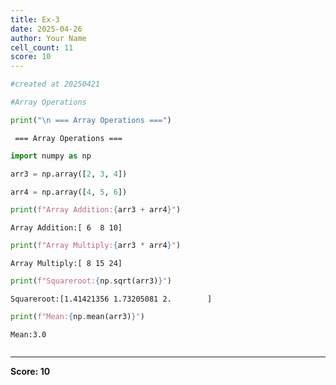 ```yaml
---
title: Ex-3
date: 2025-04-26
author: Your Name
cell_count: 11
score: 10
---
```


```python
#created at 20250421
```


```python
#Array Operations
```


```python
print("\n === Array Operations ===")
```

    
     === Array Operations ===



```python
import numpy as np
```


```python
arr3 = np.array([2, 3, 4])
```


```python
arr4 = np.array([4, 5, 6])
```


```python
print(f"Array Addition:{arr3 + arr4}")
```

    Array Addition:[ 6  8 10]



```python
print(f"Array Multiply:{arr3 * arr4}")
```

    Array Multiply:[ 8 15 24]



```python
print(f"Squareroot:{np.sqrt(arr3)}")
```

    Squareroot:[1.41421356 1.73205081 2.        ]



```python
print(f"Mean:{np.mean(arr3)}")
```

    Mean:3.0



```python

```


---
**Score: 10**